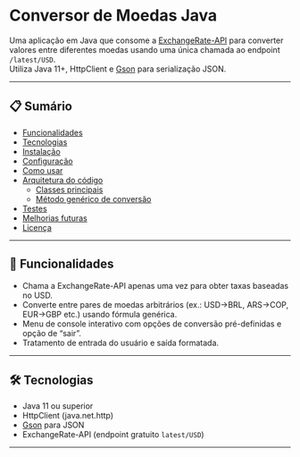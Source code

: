 # Conversor de Moedas Java

Uma aplicação em Java que consome a [ExchangeRate-API](https://www.exchangerate-api.com/) para converter valores entre diferentes moedas usando uma única chamada ao endpoint `/latest/USD`.  
Utiliza Java 11+, HttpClient e [Gson](https://github.com/google/gson) para serialização JSON.

---

## 📋 Sumário

- [Funcionalidades](#-funcionalidades)
- [Tecnologias](#-tecnologias)
- [Instalação](#-instalação)
- [Configuração](#-configuração)
- [Como usar](#-como-usar)
- [Arquitetura do código](#-arquitetura-do-código)
    - [Classes principais](#classes-principais)
    - [Método genérico de conversão](#método-genérico-de-conversão)
- [Testes](#-testes)
- [Melhorias futuras](#-melhorias-futuras)
- [Licença](#-licença)

---

## 🚀 Funcionalidades

- Chama a ExchangeRate-API apenas uma vez para obter taxas baseadas no USD.
- Converte entre pares de moedas arbitrários (ex.: USD→BRL, ARS→COP, EUR→GBP etc.) usando fórmula genérica.
- Menu de console interativo com opções de conversão pré-definidas e opção de “sair”.
- Tratamento de entrada do usuário e saída formatada.

---

## 🛠️ Tecnologias

- Java 11 ou superior
- HttpClient (java.net.http)
- [Gson](https://github.com/google/gson) para JSON
- ExchangeRate-API (endpoint gratuito `latest/USD`)

---



